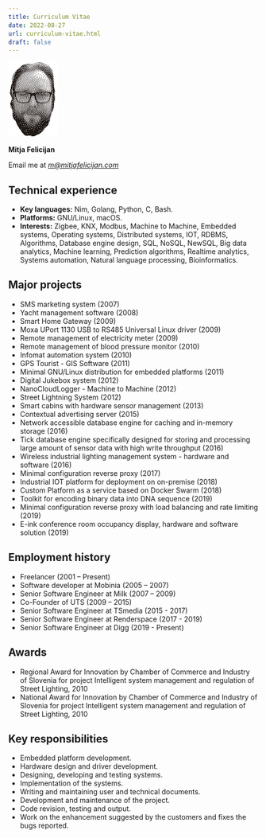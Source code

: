 ```yaml
---
title: Curriculum Vitae
date: 2022-08-27
url: curriculum-vitae.html
draft: false
---
```


<style>
  img {
    width: auto !important;
    left: initial !important;
    margin: initial !important;
    border: 0 !important;
  }
</style>

<div class="cv-picture">

![Mitja Felicijan](/assets/cv/avatar.gif)

</div>

<script>
  window.addEventListener('load', async () => {
    // flip CV image on mouse over
    const cvImage = document.querySelector('.cv-picture img');
    if (cvImage) {
      setInterval(() => {
        cvImage.style.transform = cvImage.style.transform === 'scaleX(1)' ? 'scaleX(-1)' : 'scaleX(1)';
      }, 1000);
    }
  });
</script>

**Mitja Felicijan**

Email me at *[m@mitjafelicijan.com](mailto:m@mitjafelicijan.com?subject=Website+CV+Contact)*

## Technical experience

- **Key languages:** Nim, Golang, Python, C, Bash.
- **Platforms:** GNU/Linux, macOS.
- **Interests:** Zigbee, KNX, Modbus, Machine to Machine, Embedded systems, Operating systems, Distributed systems, IOT, RDBMS, Algorithms, Database engine design, SQL, NoSQL, NewSQL, Big data analytics, Machine learning, Prediction algorithms, Realtime analytics, Systems automation, Natural language processing, Bioinformatics.

## Major projects

- SMS marketing system (2007)
- Yacht management software (2008)
- Smart Home Gateway (2009)
- Moxa UPort 1130 USB to RS485 Universal Linux driver (2009)
- Remote management of electricity meter (2009)
- Remote management of blood pressure monitor (2010)
- Infomat automation system (2010)
- GPS Tourist - GIS Software (2011)
- Minimal GNU/Linux distribution for embedded platforms (2011)
- Digital Jukebox system (2012)
- NanoCloudLogger - Machine to Machine (2012)
- Street Lightning System (2012)
- Smart cabins with hardware sensor management (2013)
- Contextual advertising server (2015)
- Network accessible database engine for caching and in-memory storage (2016)
- Tick database engine specifically designed for storing and processing large amount of sensor data with high write throughput (2016)
- Wireless industrial lighting management system - hardware and software (2016)
- Minimal configuration reverse proxy (2017)
- Industrial IOT platform for deployment on on-premise (2018)
- Custom Platform as a service based on Docker Swarm (2018)
- Toolkit for encoding binary data into DNA sequence (2019)
- Minimal configuration reverse proxy with load balancing and rate limiting (2019)
- E-ink conference room occupancy display, hardware and software solution (2019)

## Employment history

- Freelancer (2001 – Present)
- Software developer at Mobinia (2005 – 2007)
- Senior Software Engineer at Milk (2007 – 2009)
- Co-Founder of UTS (2009 – 2015)
- Senior Software Engineer at TSmedia (2015 - 2017)
- Senior Software Engineer at Renderspace (2017 - 2019)
- Senior Software Engineer at Digg (2019 - Present)

## Awards

- Regional Award for Innovation by Chamber of Commerce and Industry of Slovenia for project Intelligent system management and regulation of Street Lighting, 2010
- National Award for Innovation by Chamber of Commerce and Industry of Slovenia for project Intelligent system management and regulation of Street Lighting, 2010

## Key responsibilities

- Embedded platform development.
- Hardware design and driver development.
- Designing, developing and testing systems.
- Implementation of the systems.
- Writing and maintaining user and technical documents.
- Development and maintenance of the project.
- Code revision, testing and output.
- Work on the enhancement suggested by the customers and fixes the bugs reported.
